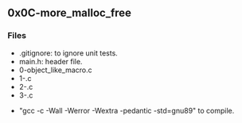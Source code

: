 ## 0x0C-more_malloc_free
### Files
- .gitignore: to ignore unit tests.
- main.h: header file.
- 0-object_like_macro.c
- 1-.c
- 2-.c
- 3-.c

+ "gcc -c -Wall -Werror -Wextra -pedantic -std=gnu89" to compile.

